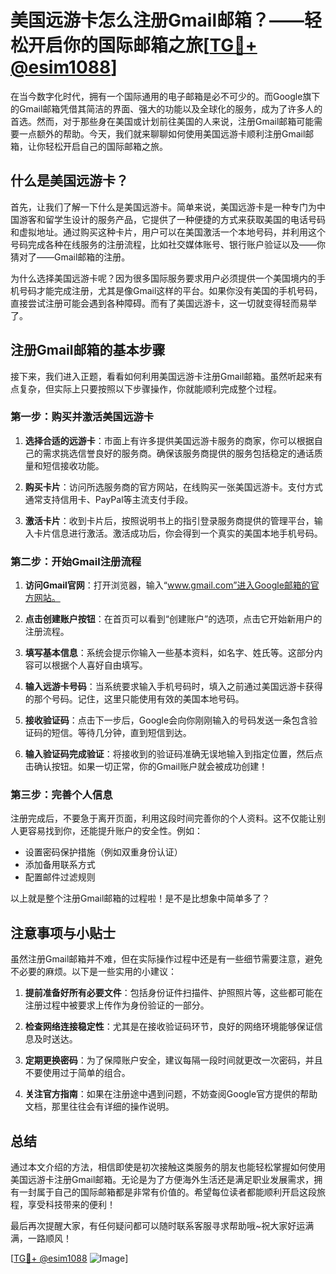 # 美国远游卡怎么注册Gmail邮箱？——轻松开启你的国际邮箱之旅[[TG💪+ @esim1088](https://t.me/s/esim1088)]

在当今数字化时代，拥有一个国际通用的电子邮箱是必不可少的。而Google旗下的Gmail邮箱凭借其简洁的界面、强大的功能以及全球化的服务，成为了许多人的首选。然而，对于那些身在美国或计划前往美国的人来说，注册Gmail邮箱可能需要一点额外的帮助。今天，我们就来聊聊如何使用美国远游卡顺利注册Gmail邮箱，让你轻松开启自己的国际邮箱之旅。

## 什么是美国远游卡？

首先，让我们了解一下什么是美国远游卡。简单来说，美国远游卡是一种专门为中国游客和留学生设计的服务产品，它提供了一种便捷的方式来获取美国的电话号码和虚拟地址。通过购买这种卡片，用户可以在美国激活一个本地号码，并利用这个号码完成各种在线服务的注册流程，比如社交媒体账号、银行账户验证以及——你猜对了——Gmail邮箱的注册。

为什么选择美国远游卡呢？因为很多国际服务要求用户必须提供一个美国境内的手机号码才能完成注册，尤其是像Gmail这样的平台。如果你没有美国的手机号码，直接尝试注册可能会遇到各种障碍。而有了美国远游卡，这一切就变得轻而易举了。

## 注册Gmail邮箱的基本步骤

接下来，我们进入正题，看看如何利用美国远游卡注册Gmail邮箱。虽然听起来有点复杂，但实际上只要按照以下步骤操作，你就能顺利完成整个过程。

### 第一步：购买并激活美国远游卡

1. **选择合适的远游卡**：市面上有许多提供美国远游卡服务的商家，你可以根据自己的需求挑选信誉良好的服务商。确保该服务商提供的服务包括稳定的通话质量和短信接收功能。
   
2. **购买卡片**：访问所选服务商的官方网站，在线购买一张美国远游卡。支付方式通常支持信用卡、PayPal等主流支付手段。

3. **激活卡片**：收到卡片后，按照说明书上的指引登录服务商提供的管理平台，输入卡片信息进行激活。激活成功后，你会得到一个真实的美国本地手机号码。

### 第二步：开始Gmail注册流程

1. **访问Gmail官网**：打开浏览器，输入“www.gmail.com”进入Google邮箱的官方网站。

2. **点击创建账户按钮**：在首页可以看到“创建账户”的选项，点击它开始新用户的注册流程。

3. **填写基本信息**：系统会提示你输入一些基本资料，如名字、姓氏等。这部分内容可以根据个人喜好自由填写。

4. **输入远游卡号码**：当系统要求输入手机号码时，填入之前通过美国远游卡获得的那个号码。记住，这里只能使用有效的美国本地号码。

5. **接收验证码**：点击下一步后，Google会向你刚刚输入的号码发送一条包含验证码的短信。等待几分钟，直到短信到达。

6. **输入验证码完成验证**：将接收到的验证码准确无误地输入到指定位置，然后点击确认按钮。如果一切正常，你的Gmail账户就会被成功创建！

### 第三步：完善个人信息

注册完成后，不要急于离开页面，利用这段时间完善你的个人资料。这不仅能让别人更容易找到你，还能提升账户的安全性。例如：

- 设置密码保护措施（例如双重身份认证）
- 添加备用联系方式
- 配置邮件过滤规则

以上就是整个注册Gmail邮箱的过程啦！是不是比想象中简单多了？

## 注意事项与小贴士

虽然注册Gmail邮箱并不难，但在实际操作过程中还是有一些细节需要注意，避免不必要的麻烦。以下是一些实用的小建议：

1. **提前准备好所有必要文件**：包括身份证件扫描件、护照照片等，这些都可能在注册过程中被要求上传作为身份验证的一部分。

2. **检查网络连接稳定性**：尤其是在接收验证码环节，良好的网络环境能够保证信息及时送达。

3. **定期更换密码**：为了保障账户安全，建议每隔一段时间就更改一次密码，并且不要使用过于简单的组合。

4. **关注官方指南**：如果在注册途中遇到问题，不妨查阅Google官方提供的帮助文档，那里往往会有详细的操作说明。

## 总结

通过本文介绍的方法，相信即使是初次接触这类服务的朋友也能轻松掌握如何使用美国远游卡注册Gmail邮箱。无论是为了方便海外生活还是满足职业发展需求，拥有一封属于自己的国际邮箱都是非常有价值的。希望每位读者都能顺利开启这段旅程，享受科技带来的便利！

最后再次提醒大家，有任何疑问都可以随时联系客服寻求帮助哦~祝大家好运满满，一路顺风！

[[TG💪+ @esim1088](https://t.me/s/esim1088) ![Image](https://i.postimg.cc/4NQfJmqS/Snipaste-2025-05-13-00-14-12.png)]
